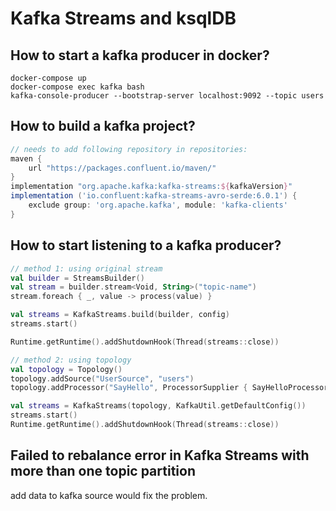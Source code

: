 # Kafka Streams and ksqlDB

## How to start a kafka producer in docker?

```shell
docker-compose up
docker-compose exec kafka bash
kafka-console-producer --bootstrap-server localhost:9092 --topic users
```

## How to build a kafka project?

```gradle
// needs to add following repository in repositories:
maven {
    url "https://packages.confluent.io/maven/"
}
implementation "org.apache.kafka:kafka-streams:${kafkaVersion}"
implementation ('io.confluent:kafka-streams-avro-serde:6.0.1') {
    exclude group: 'org.apache.kafka', module: 'kafka-clients'
}
```

## How to start listening to a kafka producer?

```kotlin
// method 1: using original stream
val builder = StreamsBuilder()
val stream = builder.stream<Void, String>("topic-name")
stream.foreach { _, value -> process(value) }

val streams = KafkaStreams.build(builder, config)
streams.start()

Runtime.getRuntime().addShutdownHook(Thread(streams::close))

// method 2: using topology
val topology = Topology()
topology.addSource("UserSource", "users")
topology.addProcessor("SayHello", ProcessorSupplier { SayHelloProcessor() }, "UserSource")

val streams = KafkaStreams(topology, KafkaUtil.getDefaultConfig())
streams.start()
Runtime.getRuntime().addShutdownHook(Thread(streams::close))
```

## Failed to rebalance error in Kafka Streams with more than one topic partition

add data to kafka source would fix the problem.
